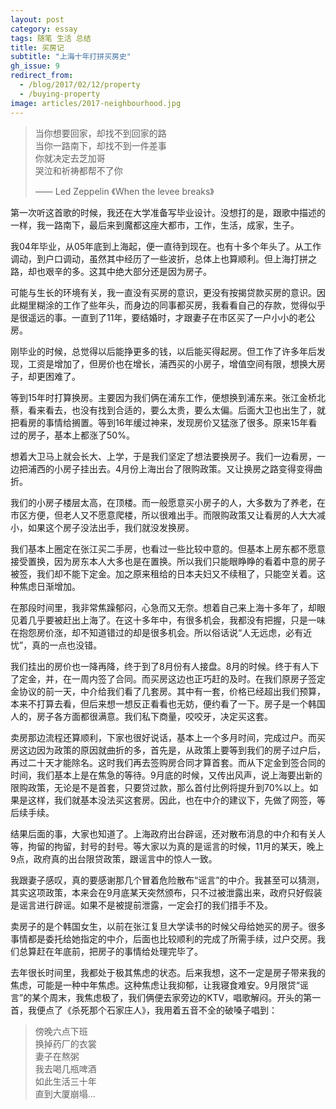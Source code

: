 ```yaml
---
layout: post
category: essay
tags: 随笔 生活 总结
title: 买房记
subtitle: "上海十年打拼买房史"
gh_issue: 9
redirect_from:
  - /blog/2017/02/12/property
  - /buying-property
image: articles/2017-neighbourhood.jpg
---
```


> 当你想要回家，却找不到回家的路   
> 当你一路南下，却找不到一件差事   
> 你就决定去芝加哥    
> 哭泣和祈祷都帮不了你    
> 
>  —— Led Zeppelin 《When the levee breaks》

第一次听这首歌的时候，我还在大学准备写毕业设计。没想打的是，跟歌中描述的一样，我一路南下，最后来到魔都这座大都市，工作，生活，成家，生子。

我04年毕业，从05年底到上海起，便一直待到现在。也有十多个年头了。从工作调动，到户口调动，虽然其中经历了一些波折，总体上也算顺利。但上海打拼之路，却也艰辛的多。这其中绝大部分还是因为房子。

可能与生长的环境有关，我一直没有买房的意识，更没有按揭贷款买房的意识。因此糊里糊涂的工作了些年头，而身边的同事都买房，我看看自己的存款，觉得似乎是很遥远的事。一直到了11年，要结婚时，才跟妻子在市区买了一户小小的老公房。

刚毕业的时候，总觉得以后能挣更多的钱，以后能买得起房。但工作了许多年后发现，工资是增加了，但房价也在增长，浦西买的小房子，增值空间有限，想换大房子，却更困难了。

等到15年时打算换房。主要因为我们俩在浦东工作，便想换到浦东来。张江金桥北蔡，看来看去，也没有找到合适的，要么太贵，要么太偏。后面大卫也出生了，就把看房的事情给搁置。等到16年缓过神来，发现房价又猛涨了很多。原来15年看过的房子，基本上都涨了50%。

想着大卫马上就会长大、上学，于是我们坚定了想法要换房子。我们一边看房，一边把浦西的小房子挂出去。4月份上海出台了限购政策。又让换房之路变得变得曲折。

我们的小房子楼层太高，在顶楼。而一般愿意买小房子的人，大多数为了养老，在市区方便，但老人又不愿意爬楼，所以很难出手。而限购政策又让看房的人大大减小，如果这个房子没法出手，我们就没发换房。

我们基本上圈定在张江买二手房，也看过一些比较中意的。但基本上房东都不愿意接受置换，因为房东本人大多也是在置换。所以我们只能眼睁睁的看着中意的房子被签，我们却不能下定金。加之原来租给的日本夫妇又不续租了，只能空关着。这种焦虑日渐增加。

在那段时间里，我非常焦躁郁闷，心急而又无奈。想着自己来上海十多年了，却眼见着几乎要被赶出上海了。在这十多年中，有很多机会，我都没有把握，只是一味在抱怨房价涨，却不知道错过的却是很多机会。所以俗话说“人无远虑，必有近忧”，真的一点也没错。

我们挂出的房价也一降再降，终于到了8月份有人接盘。8月的时候。终于有人下了定金，并，在一周内签了合同。而买房这边也正巧赶的及时。在我们原房子签定金协议的前一天，中介给我们看了几套房。其中有一套，价格已经超出我们预算，本来不打算去看，但后来想一想反正看看也无妨，便约看了一下。房子是一个韩国人的，房子各方面都很满意。我们私下商量，咬咬牙，决定买这套。

卖房那边流程还算顺利，下家也很好说话，基本上一个多月时间，完成过户。而买房这边因为政策的原因就曲折的多，首先是，从政策上要等到我们的房子过户后，再过二十天才能除名。这时我们再去签购房合同才算首套。而从下定金到签合同的时间，我们基本上是在焦急的等待。9月底的时候，又传出风声，说上海要出新的限购政策，无论是不是首套，只要贷过款，那么首付比例将提升到70%以上。如果是这样，我们就基本没法买这套房。因此，也在中介的建议下，先做了网签，等后续手续。

结果后面的事，大家也知道了。上海政府出台辟谣，还对散布消息的中介和有关人等，拘留的拘留，封号的封号。等大家以为真的是谣言的时候，11月的某天，晚上9点，政府真的出台限贷政策，跟谣言中的惊人一致。

我跟妻子感叹，真的要感谢那几个冒着危险散布“谣言”的中介。我甚至可以猜测，其实这项政策，本来会在9月底某天突然颁布，只不过被泄露出来，政府只好假装是谣言进行辟谣。如果不是被提前泄露，一定会打的我们措手不及。

卖房子的是个韩国女生，以前在张江复旦大学读书的时候父母给她买的房子。很多事情都是委托给她指定的中介，后面也比较顺利的完成了所需手续，过户交房。我们总算赶在年底前，把房子的事情给处理完毕了。

去年很长时间里，我都处于极其焦虑的状态。后来我想，这不一定是房子带来我的焦虑，可能是一种中年焦虑。这种焦虑让我抑郁，让我寝食难安。9月限贷“谣言”的某个周末，我焦虑极了，我们俩便去家旁边的KTV，唱歌解闷。开头的第一首，我便点了《杀死那个石家庄人》，我用着五音不全的破嗓子唱到：

> 傍晚六点下班   
> 换掉药厂的衣裳   
> 妻子在熬粥   
> 我去喝几瓶啤酒   
> 如此生活三十年   
> 直到大厦崩塌...   
